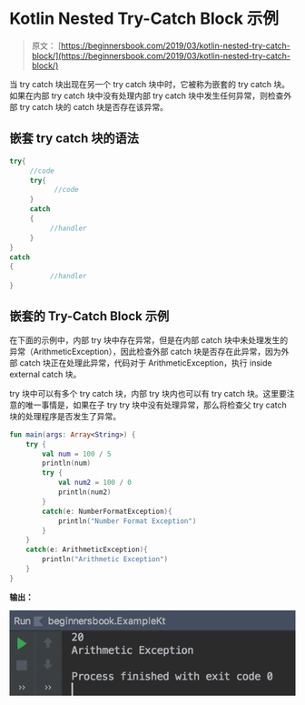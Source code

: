 # Kotlin Nested Try-Catch Block 示例

> 原文： [https://beginnersbook.com/2019/03/kotlin-nested-try-catch-block/](https://beginnersbook.com/2019/03/kotlin-nested-try-catch-block/)

当 try catch 块出现在另一个 try catch 块中时，它被称为嵌套的 try catch 块。如果在内部 try catch 块中没有处理内部 try catch 块中发生任何异常，则检查外部 try catch 块的 catch 块是否存在该异常。

## 嵌套 try catch 块的语法

```kotlin
try{
     //code
     try{
           //code
     }
     catch
     {
          //handler
     }
}
catch
{
          //handler
}

```

## 嵌套的 Try-Catch Block 示例

在下面的示例中，内部 try 块中存在异常，但是在内部 catch 块中未处理发生的异常（ArithmeticException），因此检查外部 catch 块是否存在此异常，因为外部 catch 块正在处理此异常，代码对于 ArithmeticException，执行 inside external catch 块。

try 块中可以有多个 try catch 块，内部 try 块内也可以有 try catch 块。这里要注意的唯一事情是，如果在子 try try 块中没有处理异常，那么将检查父 try catch 块的处理程序是否发生了异常。

```kotlin
fun main(args: Array<String>) {
    try {
        val num = 100 / 5
        println(num)
        try {
            val num2 = 100 / 0
            println(num2)
        }
        catch(e: NumberFormatException){
            println("Number Format Exception")
        }
    }
    catch(e: ArithmeticException){
        println("Arithmetic Exception")
    }
}
```

**输出：**

![Kotlin Nested Try Catch example](img/fd38ee4a0d556feac509a5864603d940.jpg)